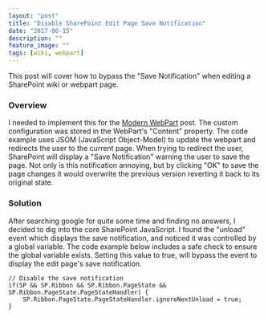 ```yaml
---
layout: "post"
title: "Disable SharePoint Edit Page Save Notification"
date: "2017-06-15"
description: ""
feature_image: ""
tags: [wiki, webpart]
---
```


This post will cover how to bypass the "Save Notification" when editing a SharePoint wiki or webpart page.

<!--more-->

### Overview

I needed to implement this for the [Modern WebPart](https://dattabase.com/blog/sharepoint-2013-modern-webpart) post. The custom configuration was stored in the WebPart's "Content" property. The code example uses JSOM (JavaScript Object-Model) to update the webpart and redirects the user to the current page. When trying to redirect the user, SharePoint will display a "Save Notification" warning the user to save the page. Not only is this notification annoying, but by clicking "OK" to save the page changes it would overwrite the previous version reverting it back to its original state.

### Solution

After searching google for quite some time and finding no answers, I decided to dig into the core SharePoint JavaScript. I found the "unload" event which displays the save notification, and noticed it was controlled by a global variable. The code example below includes a safe check to ensure the global variable exists. Setting this value to true, will bypass the event to display the edit page's save notification.

```
// Disable the save notification
if(SP && SP.Ribbon && SP.Ribbon.PageState && SP.Ribbon.PageState.PageStateHandler) {
    SP.Ribbon.PageState.PageStateHandler.ignoreNextUnload = true;
}

```
